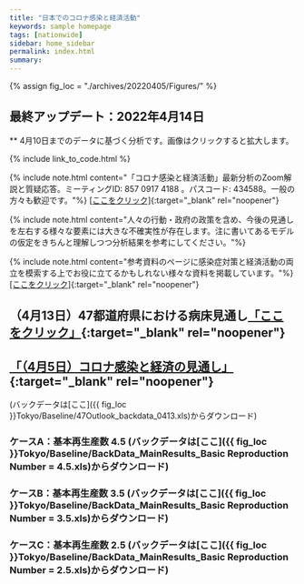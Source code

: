 ```yaml
---
title: "日本でのコロナ感染と経済活動"
keywords: sample homepage
tags: [nationwide]
sidebar: home_sidebar
permalink: index.html
summary:
---
```


{% assign fig_loc = "./archives/20220405/Figures/" %}

## 最終アップデート：2022年4月14日
** 4月10日までのデータに基づく分析です。画像はクリックすると拡大します。

{% include link_to_code.html %}

{% include note.html content="「コロナ感染と経済活動」最新分析のZoom解説と質疑応答。ミーティングID: 857 0917 4188 。パスコード: 434588。一般の方々も歓迎です。"%}
[[ここをクリック]](https://u-tokyo-ac-jp.zoom.us/j/85709174188?pwd=cm5pTjJ0ZU9nelpWUkU3N2tyOGZLZz09){:target="_blank" rel="noopener"}

{% include note.html content="人々の行動・政府の政策を含め、今後の見通しを左右する様々な要素には大きな不確実性が存在します。注に書いてあるモデルの仮定をきちんと理解しつつ分析結果を参考にしてください。"%}

{% include note.html content="参考資料のページに感染症対策と経済活動の両立を模索する上でお役に立てるかもしれない様々な資料を掲載しています。"%}
[[ここをクリック]](https://covid19outputjapan.github.io/JP/resources.html){:target="_blank" rel="noopener"}

## （4月13日）47都道府県における病床見通し[「ここをクリック」](./files/NakataOkamoto_Outlook_20220413.pdf){:target="_blank" rel="noopener"}

## [「（4月5日）コロナ感染と経済の見通し」](./files/MaedaNakata_Outlook_20220405.pdf){:target="_blank" rel="noopener"}

(バックデータは[ここ]({{ fig_loc }}Tokyo/Baseline/47Outlook_backdata_0413.xls)からダウンロード)

### ケースA：基本再生産数 4.5 (バックデータは[ここ]({{ fig_loc }}Tokyo/Baseline/BackData_MainResults_Basic Reproduction Number = 4.5.xls)からダウンロード)


### ケースB：基本再生産数 3.5 (バックデータは[ここ]({{ fig_loc }}Tokyo/Baseline/BackData_MainResults_Basic Reproduction Number = 3.5.xls)からダウンロード)



### ケースC：基本再生産数 2.5 (バックデータは[ここ]({{ fig_loc }}Tokyo/Baseline/BackData_MainResults_Basic Reproduction Number = 2.5.xls)からダウンロード)





